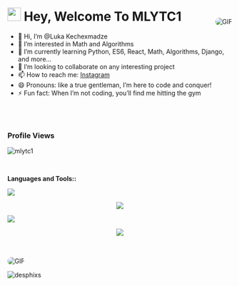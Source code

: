 
<h1><img src="https://emojis.slackmojis.com/emojis/images/1531849430/4246/blob-sunglasses.gif?1531849430" width="30"/> Hey, Welcome To MLYTC1</h1>

  <ul>
    <li>👋 Hi, I’m @Luka Kechexmadze</li>
    <li>👀 I’m interested in Math and Algorithms</li>
    <li>🌱 I’m currently learning Python, ES6, React, Math, Algorithms, Django, and more...</li>
    <li>💞️ I’m looking to collaborate on any interesting project</li>
    <li>📫 How to reach me: <a href="https://www.instagram.com/kechexmadzel/" target="_blank">Instagram</a></li>
    <li>😄 Pronouns: like a true gentleman, I’m here to code and conquer!</li>
    <li>⚡ Fun fact: When I’m not coding, you’ll find me hitting the gym</li>
    <br/>
    <img  align="right"  alt="GIF" style="border-radius: 10px; margin-top: -200px;" src="https://media2.giphy.com/media/v1.Y2lkPTc5MGI3NjExd2xrY2RlNzE5bHE4eDk1eTFhejN0Zm91Y3Z3dnFiZWdlcW5tODJ2ciZlcD12MV9pbnRlcm5hbF9naWZfYnlfaWQmY3Q9Zw/jBOOXxSJfG8kqMxT11/giphy.gif" />
  </ul>

 <br>
<h3>Profile Views</h3>
 <p align="left"> <img src="https://profile-counter.glitch.me/mlytc1/count.svg" alt="mlytc1" /> </p>
 
 </br>

**Languages and Tools::**
<br>

<div>
  <p align="left">
  <a href="https://skillicons.dev">
    <img src="https://skillicons.dev/icons?i=html,css,sass,javascript,react,django,bootstrap" />
  </a>
    <p align="center">
  <a href="https://skillicons.dev">
    <img src="https://skillicons.dev/icons?i=git,github,aws,postgresql,mysql,vscode,c" />
  </a>
    <p align="left">
  <a href="https://skillicons.dev">
    <img src="https://skillicons.dev/icons?i=tailwind,nodejs,figma,typescript,docker,python,cpp" />
  </a>
    <p align="center">
  <a href="https://skillicons.dev">
    <img src="https://skillicons.dev/icons?i=npm,pycharm,sqlite,threejs,vite,windows,pytorch" />
  </a>
</p>

</div>
<br/>




<br />
<img align="center"  alt="GIF" style="border-radius: 10px" src="https://github-readme-stats.vercel.app/api/top-langs/?username=mlytc1&hide=java,html,css&theme=radical" />
<p align="right"><img align="left" src="https://github-readme-stats.vercel.app/api?username=mlytc1&show_icons=true&locale=en" alt="desphixs" /></p>


